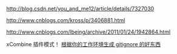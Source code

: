 http://blog.csdn.net/you_and_me12/article/details/7327030

http://www.cnblogs.com/kross/p/3406881.html

http://www.cnblogs.com/lbeing/archive/2011/01/24/1942864.html

xCombine 插件模式！
 [根据你的工作环境生成 gitignore 的好东西](http://www.gitignore.io/)
 
